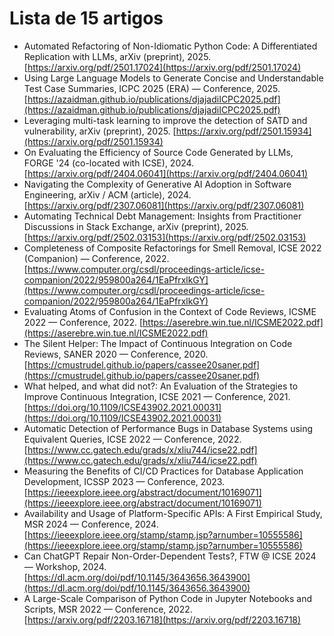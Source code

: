 # Lista de 15 artigos


* Automated Refactoring of Non-Idiomatic Python Code: A Differentiated Replication with LLMs, arXiv (preprint), 2025. [https://arxiv.org/pdf/2501.17024](https://arxiv.org/pdf/2501.17024)
* Using Large Language Models to Generate Concise and Understandable Test Case Summaries, ICPC 2025 (ERA) — Conference, 2025. [https://azaidman.github.io/publications/djajadiICPC2025.pdf](https://azaidman.github.io/publications/djajadiICPC2025.pdf)
* Leveraging multi-task learning to improve the detection of SATD and vulnerability, arXiv (preprint), 2025. [https://arxiv.org/pdf/2501.15934](https://arxiv.org/pdf/2501.15934)
* On Evaluating the Efficiency of Source Code Generated by LLMs, FORGE '24 (co-located with ICSE), 2024. [https://arxiv.org/pdf/2404.06041](https://arxiv.org/pdf/2404.06041)
* Navigating the Complexity of Generative AI Adoption in Software Engineering, arXiv / ACM (article), 2024. [https://arxiv.org/pdf/2307.06081](https://arxiv.org/pdf/2307.06081)
* Automating Technical Debt Management: Insights from Practitioner Discussions in Stack Exchange, arXiv (preprint), 2025. [https://arxiv.org/pdf/2502.03153](https://arxiv.org/pdf/2502.03153)
* Completeness of Composite Refactorings for Smell Removal, ICSE 2022 (Companion) — Conference, 2022. [https://www.computer.org/csdl/proceedings-article/icse-companion/2022/959800a264/1EaPfrxlkGY](https://www.computer.org/csdl/proceedings-article/icse-companion/2022/959800a264/1EaPfrxlkGY)
* Evaluating Atoms of Confusion in the Context of Code Reviews, ICSME 2022 — Conference, 2022. [https://aserebre.win.tue.nl/ICSME2022.pdf](https://aserebre.win.tue.nl/ICSME2022.pdf)
* The Silent Helper: The Impact of Continuous Integration on Code Reviews, SANER 2020 — Conference, 2020. [https://cmustrudel.github.io/papers/cassee20saner.pdf](https://cmustrudel.github.io/papers/cassee20saner.pdf)
* What helped, and what did not?: An Evaluation of the Strategies to Improve Continuous Integration, ICSE 2021 — Conference, 2021. [https://doi.org/10.1109/ICSE43902.2021.00031](https://doi.org/10.1109/ICSE43902.2021.00031)
* Automatic Detection of Performance Bugs in Database Systems using Equivalent Queries, ICSE 2022 — Conference, 2022. [https://www.cc.gatech.edu/grads/x/xliu744/icse22.pdf](https://www.cc.gatech.edu/grads/x/xliu744/icse22.pdf)
* Measuring the Benefits of CI/CD Practices for Database Application Development, ICSSP 2023 — Conference, 2023. [https://ieeexplore.ieee.org/abstract/document/10169071](https://ieeexplore.ieee.org/abstract/document/10169071)
* Availability and Usage of Platform-Specific APIs: A First Empirical Study, MSR 2024 — Conference, 2024. [https://ieeexplore.ieee.org/stamp/stamp.jsp?arnumber=10555586](https://ieeexplore.ieee.org/stamp/stamp.jsp?arnumber=10555586)
* Can ChatGPT Repair Non-Order-Dependent Tests?, FTW @ ICSE 2024 — Workshop, 2024. [https://dl.acm.org/doi/pdf/10.1145/3643656.3643900](https://dl.acm.org/doi/pdf/10.1145/3643656.3643900)
* A Large-Scale Comparison of Python Code in Jupyter Notebooks and Scripts, MSR 2022 — Conference, 2022. [https://arxiv.org/pdf/2203.16718](https://arxiv.org/pdf/2203.16718)